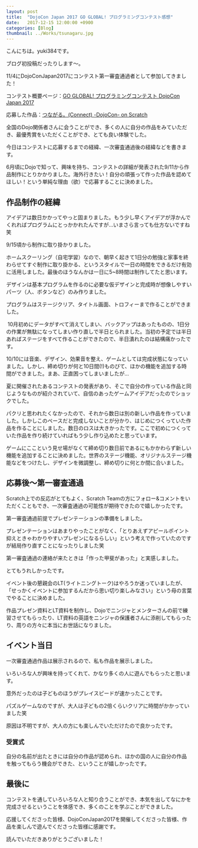 ```yaml
---
layout: post
title:  "DojoCon Japan 2017 GO GLOBAL! プログラミングコンテスト感想"
date:   2017-12-15 12:00:00 +0900
categories: [Blog]
thumbnail: ../Works/tsunagaru.jpg
---
```


こんにちは。yuki384です。

ブログ初投稿だったりします～。

11/4にDojoConJapan2017にコンテスト第一審査通過者として参加してきました！

コンテスト概要ページ：[GO GLOBAL! プログラミングコンテスト DojoCon Japan 2017](https://dojocon2017.coderdojo.jp/contest/)

応募した作品：[つながる。(Connect) -DojoCon- on Scratch](http://yuki384.github.io/works/tsunagaru.html)

全国のDojo関係者さんに会うことができ、多くの人に自分の作品をみていただき、最優秀賞をいただくことができ、とても良い体験でした。

今日はコンテストに応募するまでの経緯、一次審査通過後の経緯などを書きます。

6月頃にDojoで知って、興味を持ち、コンテストの詳細が発表された9/11から作品制作にとりかかりました。海外行きたい！自分の頑張って作った作品を認めてほしい！という単純な理由（欲）で応募することに決めました。

## 作品制作の経緯
アイデアは数日かかってやっと固まりました。もう少し早くアイデアが浮かんでくれればプログラムにとっかかれたんですが…いまさら言っても仕方ないですね笑

9/15頃から制作に取り掛かりました。

ホームスクーリング（自宅学習）なので、朝早く起きて1日分の勉強と家事を終わらせてすぐ制作に取り掛かる、というスタイルで一日の時間をできるだけ有効に活用しました。最後のほうなんかは一日に5~8時間は制作してたと思います。

デザインは基本プログラムを作るのに必要な仮デザインと完成時が想像しやすいパーツ（人、ボタンなど）のみ作りました。

プログラムはステージクリア、タイトル画面、トロフィーまで作ることができました。

 10月初めにデータがすべて消えてしまい、バックアップはあったものの、1日分の作業が無駄になってしまい作り直しで半日とられました。当初の予定では半日あればステージをすべて作ることができたので、半日潰れたのは結構痛かったです。

10/10には音楽、デザイン、効果音を整え、ゲームとしては完成状態になっていました。しかし、締め切りが何と10日間(!)ものびて、ほかの機能を追加する時間ができました。まあ、正直困ってしまいましたが…

夏に開催されたあるコンテストの発表があり、そこで自分の作っている作品と同じようなものが紹介されていて、自信のあったゲームアイデアだったのでショックでした。

パクリと思われたくなかったので、それから数日は別の新しい作品を作っていました。しかしこのペースだと完成しないことが分かり、はじめにつくっていた作品を作ることにしました。数日のロスは大きかったです。ここで初めにつくっていた作品を作り続けていればもう少し作り込めたと思っています。

ゲームにここという見せ場がなくて締め切り数日前であるにもかかわらず新しい機能を追加することに決めました。世界のステージ機能、オリジナルステージ機能などをつけたし、デザインを微調整し、締め切りに何とか間に合いました。

## 応募後～第一審査通過
Scratch上での反応がとてもよく、Scratch Teamの方にフォロー&コメントをいただくこともでき、一次審査通過の可能性が期待できたので嬉しかったです。

第一審査通過前提でプレゼンテーションの準備をしました。

プレゼンテーションはあまりやったことがなく、「とりあえずアピールポイント抑えときゃわかりやすいプレゼンになるらしい」という考えで作っていたのですが結局作り直すことになったりしました笑

第一審査通過の連絡が来たときは「作った甲斐があった」と実感しました。

とてもうれしかったです。

イベント後の懇親会のLT(ライトニングトーク)はやろうか迷っていましたが、「せっかくイベントに参加するんだから思い切り楽しみなさい」という母の言葉でやることに決めました。

作品プレゼン資料とLT資料を制作し、Dojoでニンジャとメンターさんの前で練習させてもらったり、LT資料の英語をニンジャの保護者さんに添削してもらったり、周りの方々に本当にお世話になりました。

## イベント当日
一次審査通過作品は展示されるので、私も作品を展示しました。

いろいろな人が興味を持ってくれて、かなり多くの人に遊んでもらったと思います。

意外だったのは子どものほうがプレイスピードが速かったことです。

パズルゲームなのですが、大人は子どもの2倍くらいクリアに時間がかかっていました笑

原因は不明ですが、大人の方にも楽しんでいただけたので良かったです。

### 受賞式
自分の名前が出たときには自分の作品が認められ、ほかの国の人に自分の作品を触ってもらう機会ができた、ということが嬉しかったです。

## 最後に
コンテストを通していろいろな人と知り合うことができ、本気を出してなにかを完成させるということを体感でき、多くのことを学ぶことができました。

応援してくださった皆様、DojoConJapan2017を開催してくださった皆様、作品を楽しんで遊んでくださった皆様に感謝です。

読んでいただきありがとうございました！
 
